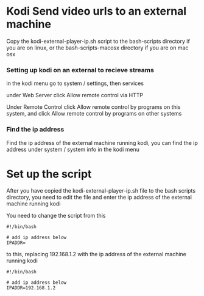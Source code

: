 # Kodi Send video urls to an external machine

Copy the kodi-external-player-ip.sh script to the bash-scripts directory if you are on linux,
or the bash-scripts-macosx directory if you are on mac osx


### Setting up kodi on an external to recieve streams

in the kodi menu go to system / settings, then services

under Web Server click Allow remote control via HTTP

Under Remote Control click Allow remote control by programs on this system,
and click Allow remote control by programs on other systems


### Find the ip address

Find the ip address of the external machine running kodi, 
you can find the ip address under system / system info in the kodi menu


# Set up the script

After you have copied the kodi-external-player-ip.sh file to the bash scripts directory,
you need to edit the file and enter the ip address of the external machine running kodi


You need to change the script from this 


	#!/bin/bash

	# add ip address below
	IPADDR=



to this, replacing 192.168.1.2 with the ip address of the external machine running kodi


	#!/bin/bash

	# add ip address below
	IPADDR=192.168.1.2
